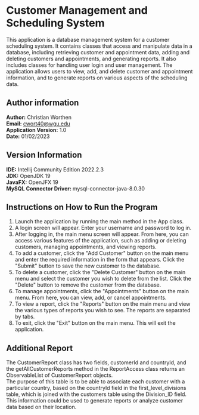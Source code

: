 # Customer Management and Scheduling System
This application is a database management system for a customer scheduling system.
It contains classes that access and manipulate data in a database, including retrieving
customer and appointment data, adding and deleting customers and appointments, and
generating reports. It also includes classes for handling user login and user management.
The application allows users to view, add, and delete customer and appointment
information, and to generate reports on various aspects of the scheduling data.

## Author information
<b>Author:</b> Christian Worthen <br>
<b>Email:</b> cwort40@wgu.edu <br>
<b>Application Version:</b> 1.0 <br>
<b>Date:</b> 01/02/2023

## Version Information
<b>IDE:</b> Intellij Community Edition 2022.2.3 <br>
<b>JDK:</b> OpenJDK 19 <br>
<b>JavaFX:</b> OpenJFX 19 <br>
<b>MySQL Connector Driver: </b> mysql-connector-java-8.0.30

## Instructions on How to Run the Program
1. Launch the application by running the main method in the App class. <br>
2. A login screen will appear. Enter your username and password to log in. <br>
3. After logging in, the main menu screen will appear. From here, you can access various
features of the application, such as adding or deleting customers, managing appointments,
and viewing reports. <br>
4. To add a customer, click the "Add Customer" button on the main menu and enter the
required information in the form that appears. Click the "Submit" button to save the new
customer to the database. <br>
5. To delete a customer, click the "Delete Customer" button on the main menu and select
the customer you wish to delete from the list. Click the "Delete" button to remove the
customer from the database. <br>
6. To manage appointments, click the "Appointments" button on the main menu. From here,
you can view, add, or cancel appointments. <br>
7. To view a report, click the "Reports" button on the main menu and view the various
types of reports you wish to see. The reports are separated by tabs. <br>
8. To exit, click the "Exit" button on the main menu. This will exit the application.

## Additional Report
The CustomerReport class has two fields, customerId and countryId, and the
getAllCustomerReports method in the ReportAccess class returns an ObservableList of
CustomerReport objects.
<br>
The purpose of this table is to be able to associate each customer with a particular
country, based on the countryId field in the first_level_divisions table, which is joined
with the customers table using the Division_ID field. This information could be used to
generate reports or analyze customer data based on their location.